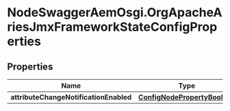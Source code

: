 # NodeSwaggerAemOsgi.OrgApacheAriesJmxFrameworkStateConfigProperties

## Properties

Name | Type | Description | Notes
------------ | ------------- | ------------- | -------------
**attributeChangeNotificationEnabled** | [**ConfigNodePropertyBoolean**](ConfigNodePropertyBoolean.md) |  | [optional] 



